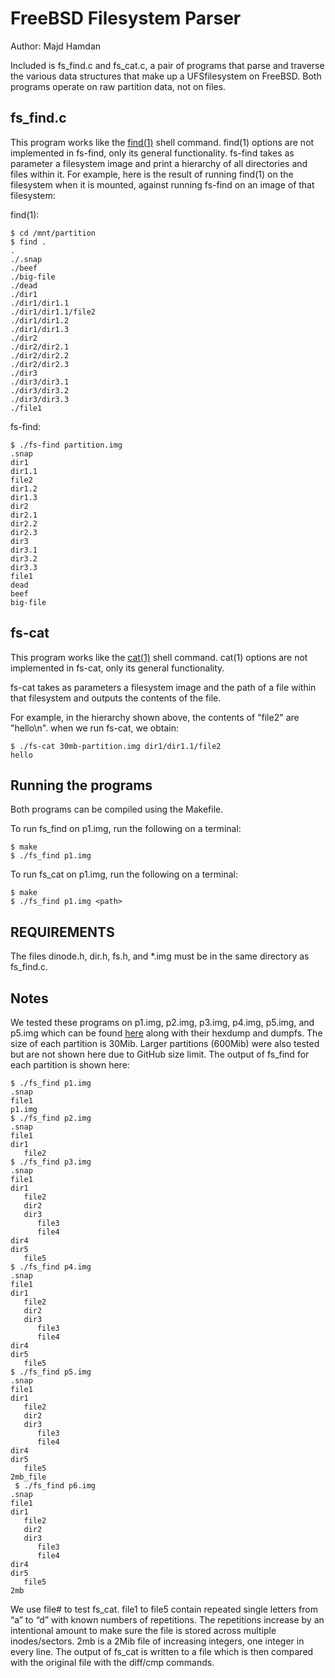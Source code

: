 # FreeBSD Filesystem Parser


Author: Majd Hamdan

Included is fs_find.c and fs_cat.c, a pair of programs that parse and traverse the various data structures that make up a UFSfilesystem on FreeBSD. Both programs operate on  raw partition data, not on files.


## fs_find.c

This program works like the [find(1)](https://man7.org/linux/man-pages/man1/find.1.html) shell command. find(1) options are not implemented in fs-find, only its general functionality.
fs-find takes as parameter a filesystem image and print a hierarchy of all directories and files within it. For example, here is the result of running
find(1) on the filesystem when it is mounted, against running fs-find on an image of that filesystem:

find(1):
```console
$ cd /mnt/partition
$ find .
.
./.snap
./beef
./big-file
./dead
./dir1
./dir1/dir1.1
./dir1/dir1.1/file2
./dir1/dir1.2
./dir1/dir1.3
./dir2
./dir2/dir2.1
./dir2/dir2.2
./dir2/dir2.3
./dir3
./dir3/dir3.1
./dir3/dir3.2
./dir3/dir3.3
./file1
```

fs-find:

```console
$ ./fs-find partition.img
.snap
dir1
dir1.1
file2
dir1.2
dir1.3
dir2
dir2.1
dir2.2
dir2.3
dir3
dir3.1
dir3.2
dir3.3
file1
dead
beef
big-file
```



## fs-cat
This program works like the [cat(1)](https://man7.org/linux/man-pages/man1/cat.1.html) shell command. cat(1) options are not implemented in fs-cat, only its general functionality.

fs-cat takes as parameters a filesystem image and the path of a file within that filesystem and outputs the contents of the file.

For example, in the hierarchy shown above, the contents of "file2" are "hello\n". when we run fs-cat, we obtain:
```console
$ ./fs-cat 30mb-partition.img dir1/dir1.1/file2
hello
```


## Running the programs

Both programs can be compiled using the Makefile.

To run fs_find on p1.img, run the following on a terminal:
```console
$ make
$ ./fs_find p1.img
```
To run fs_cat on p1.img,  run the following on a terminal:
```console
$ make
$ ./fs_find p1.img <path>
```

## REQUIREMENTS

The files dinode.h, dir.h, fs.h, and *.img must be in the same directory as
fs_find.c.

## Notes
We tested these programs on p1.img, p2.img, p3.img, p4.img, p5.img, and p5.img which can be found [here](https://github.com/majdh98/FreeBSD-Filesystem-Parser/tree/main/Partitions) along with their hexdump and dumpfs. The size of each partition is 30Mib. Larger partitions (600Mib) were also tested but are not shown here due to GitHub size limit. The output of fs_find for each partition is shown here:
```console
$ ./fs_find p1.img
.snap
file1
p1.img
$ ./fs_find p2.img
.snap
file1
dir1
   file2
$ ./fs_find p3.img
.snap
file1
dir1
   file2
   dir2
   dir3
      file3
      file4
dir4
dir5
   file5
$ ./fs_find p4.img
.snap
file1
dir1
   file2
   dir2
   dir3
      file3
      file4
dir4
dir5
   file5
$ ./fs_find p5.img
.snap
file1
dir1
   file2
   dir2
   dir3
      file3
      file4
dir4
dir5
   file5
2mb_file
 $ ./fs_find p6.img
.snap
file1
dir1
   file2
   dir2
   dir3
      file3
      file4
dir4
dir5
   file5
2mb

```

We use file# to test fs_cat. file1 to file5 contain repeated single letters from “a” to “d” with known numbers of repetitions. The repetitions increase by an intentional amount to make sure the file is stored across multiple inodes/sectors. 2mb is a 2Mib file of increasing integers, one integer in every line. The output of fs_cat is written to a file which is then compared with the original file with the diff/cmp commands.  
